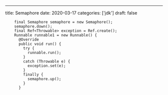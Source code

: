---
title: Semaphore
date: 2020-03-17
categories: ['jdk']
draft: false

```
    final Semaphore semaphore = new Semaphore();
    semaphore.down();
    final Ref<Throwable> exception = Ref.create();
    Runnable runnable1 = new Runnable() {
      @Override
      public void run() {
        try {
          runnable.run();
        }
        catch (Throwable e) {
          exception.set(e);
        }
        finally {
          semaphore.up();
        }
      }
```
